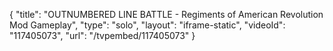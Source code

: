 {
    "title": "OUTNUMBERED LINE BATTLE - Regiments of American Revolution Mod Gameplay",
    "type": "solo",
    "layout": "iframe-static",
    "videoId": "117405073",
    "url": "\/tvpembed\/117405073"
}